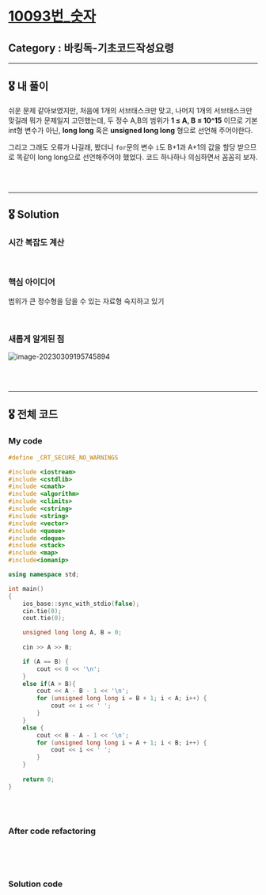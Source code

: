 # [10093번_숫자](https://www.acmicpc.net/problem/10093)

##  Category : 바킹독-기초코드작성요령

-----

## 🎖 내 풀이

쉬운 문제 같아보였지만, 처음에 1개의 서브태스크만 맞고, 나머지 1개의 서브태스크만 맞길래 뭐가 문제일지 고민했는데, 두 정수 A,B의 범위가  **1 ≤ A, B ≤ 10^15** 이므로 기본 int형 변수가 아닌, **long long** 혹은 **unsigned long long** 형으로 선언해 주어야한다. 

그리고 그래도 오류가 나길래, 봤더니 `for`문의 변수 `i`도 B+1과 A+1의 값을 할당 받으므로 똑같이 long long으로 선언해주어야 했었다. 코드 하나하나 의심하면서 꼼꼼히 보자.



<br>

<br>

-------

## 🎖 Solution

### 시간 복잡도 계산 

<br>

### 핵심 아이디어

범위가 큰 정수형을 담을 수 있는 자료형 숙지하고 있기

<br>

### 새롭게 알게된 점

![image-20230309195745894](C:\Users\alsd2\AppData\Roaming\Typora\typora-user-images\image-20230309195745894.png)

<br>

<br>

-----

## 🎖 전체 코드

### My code

```c++
#define _CRT_SECURE_NO_WARNINGS

#include <iostream>
#include <cstdlib>
#include <cmath>
#include <algorithm>
#include <climits>
#include <cstring>
#include <string>
#include <vector>
#include <queue>
#include <deque>
#include <stack>
#include <map>
#include<iomanip>

using namespace std;

int main()
{
	ios_base::sync_with_stdio(false);
	cin.tie(0);
	cout.tie(0);

	unsigned long long A, B = 0;
	 
	cin >> A >> B;

	if (A == B) {
		cout << 0 << '\n';
	}
	else if(A > B){ 
		cout << A - B - 1 << '\n';
		for (unsigned long long i = B + 1; i < A; i++) {
			cout << i << ' ';
		}
	}
	else {
		cout << B - A - 1 << '\n';
		for (unsigned long long i = A + 1; i < B; i++) {
			cout << i << ' ';
		}
	}
	
	return 0;
}
```

<br>

<br>

### After code refactoring

```c++

```

<br>

<br>

### Solution code

```c++

```


